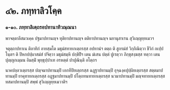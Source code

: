 <h1>๔๒. ภทฺทาลิวโคฺค</h1>
<h3>๑-๑๐. ภทฺทาลิเตฺถรอปทานาทิวณฺณนา</h3>
<p>พาจตฺตาลีสมวเคฺค  ปฐมาปทานญฺจ ทุติยาปทานญฺจ ตติยาปทานญฺจ นยานุสาเรน สุวิเญฺญยฺยเมวฯ</p>


<p> จตุตฺถาปทาเน ติอาทิกํ อายสฺมโต มธุมํสทายกเตฺถรสฺส อปทานํฯ ตตฺถ ติ สูกรมํสํ วิกฺกิณิตฺวา ชีวิกํ กเปฺปโนฺตฯ ติ ปิหกปปฺผาสมํสํ ปจิตฺวา มธุมํสมฺหิ  ปกฺขิปิํฯ เตน มํเสน ปตฺตํ ปูเรตฺวา ภิกฺขุสงฺฆสฺส ทตฺวา เตน ปุญฺญกเมฺมน อิมสฺมิํ พุทฺธุปฺปาเท อรหตฺตํ ปาปุณินฺติ อโตฺถฯ</p>


<p>นาคปลฺลวเตฺถรสฺส ปญฺจมาปทานมฺปิ เอกทีปิยเตฺถรสฺส ฉฎฺฐาปทานมฺปิ อุจฺฉงฺคปุปฺผิยเตฺถรสฺส สตฺตมาปทานมฺปิ ยาคุทายกเตฺถรสฺส อฎฺฐมาปทานมฺปิ ปโตฺถทนทายกเตฺถรสฺส นวมาปทานมฺปิ มญฺจทายกเตฺถรสฺส ทสมาปทานมฺปิ สพฺพํ สุวิเญฺญยฺยเมวาติฯ</p>

</p>





